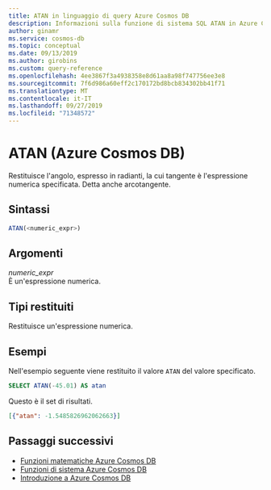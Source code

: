 ```yaml
---
title: ATAN in linguaggio di query Azure Cosmos DB
description: Informazioni sulla funzione di sistema SQL ATAN in Azure Cosmos DB.
author: ginamr
ms.service: cosmos-db
ms.topic: conceptual
ms.date: 09/13/2019
ms.author: girobins
ms.custom: query-reference
ms.openlocfilehash: 4ee3867f3a4938358e8d61aa8a98f747756ee3e8
ms.sourcegitcommit: 7f6d986a60eff2c170172bd8bcb834302bb41f71
ms.translationtype: MT
ms.contentlocale: it-IT
ms.lasthandoff: 09/27/2019
ms.locfileid: "71348572"
---
```

# <a name="atan-azure-cosmos-db"></a>ATAN (Azure Cosmos DB)
 Restituisce l'angolo, espresso in radianti, la cui tangente è l'espressione numerica specificata. Detta anche arcotangente.  
  
## <a name="syntax"></a>Sintassi
  
```sql
ATAN(<numeric_expr>)  
```  
  
## <a name="arguments"></a>Argomenti
  
*numeric_expr*  
   È un'espressione numerica.  
  
## <a name="return-types"></a>Tipi restituiti
  
  Restituisce un'espressione numerica.  
  
## <a name="examples"></a>Esempi
  
  Nell'esempio seguente viene restituito il valore `ATAN` del valore specificato.  
  
```sql
SELECT ATAN(-45.01) AS atan  
```  
  
 Questo è il set di risultati.  
  
```json
[{"atan": -1.5485826962062663}]  
```  
  

## <a name="next-steps"></a>Passaggi successivi

- [Funzioni matematiche Azure Cosmos DB](sql-query-mathematical-functions.md)
- [Funzioni di sistema Azure Cosmos DB](sql-query-system-functions.md)
- [Introduzione a Azure Cosmos DB](introduction.md)
